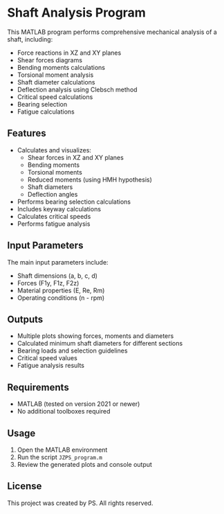 # Shaft Analysis Program

This MATLAB program performs comprehensive mechanical analysis of a shaft, including:
- Force reactions in XZ and XY planes
- Shear forces diagrams
- Bending moments calculations
- Torsional moment analysis
- Shaft diameter calculations
- Deflection analysis using Clebsch method
- Critical speed calculations
- Bearing selection
- Fatigue calculations

## Features

- Calculates and visualizes:
  - Shear forces in XZ and XY planes
  - Bending moments
  - Torsional moments
  - Reduced moments (using HMH hypothesis)
  - Shaft diameters
  - Deflection angles
- Performs bearing selection calculations
- Includes keyway calculations
- Calculates critical speeds
- Performs fatigue analysis

## Input Parameters

The main input parameters include:
- Shaft dimensions (a, b, c, d)
- Forces (F1y, F1z, F2z)
- Material properties (E, Re, Rm)
- Operating conditions (n - rpm)

## Outputs

- Multiple plots showing forces, moments and diameters
- Calculated minimum shaft diameters for different sections
- Bearing loads and selection guidelines
- Critical speed values
- Fatigue analysis results

## Requirements

- MATLAB (tested on version 2021 or newer)
- No additional toolboxes required

## Usage

1. Open the MATLAB environment
2. Run the script `JZPS_program.m`
3. Review the generated plots and console output

## License

This project was created by PS. All rights reserved.
